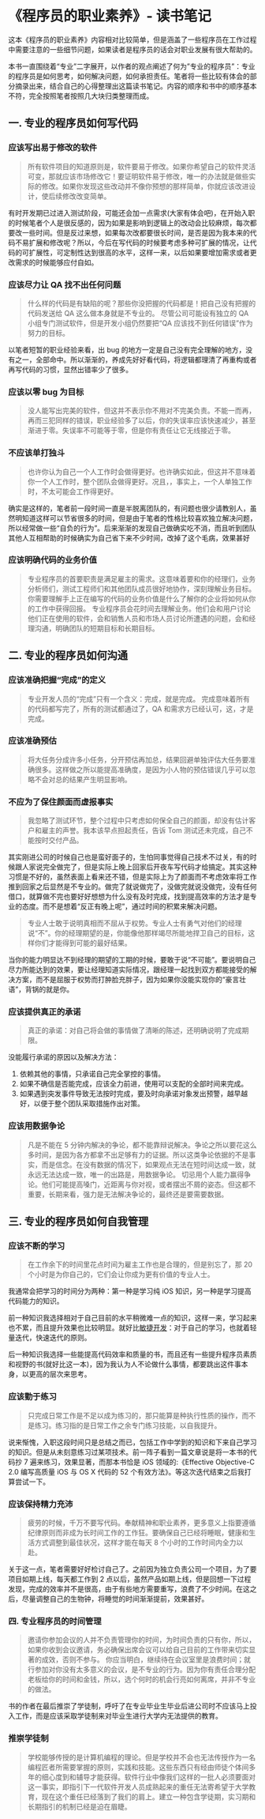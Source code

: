 # 《程序员的职业素养》- 读书笔记

这本《程序员的职业素养》内容相对比较简单，但是涵盖了一些程序员在工作过程中需要注意的一些细节问题，如果读者是程序员的话会对职业发展有很大帮助的。

本书一直围绕着“专业”二字展开，以作者的观点阐述了何为”专业的程序员”：专业的程序员是如何思考，如何解决问题，如何承担责任。笔者将一些比较有体会的部分摘录出来，结合自己的心得整理出这篇读书笔记。内容的顺序和书中的顺序基本不符，完全按照笔者按照几大块归类整理而成。

## **一. 专业的程序员如何写代码**

### **应该写出易于修改的软件**

> 所有软件项目的知道原则是，软件要易于修改。如果你希望自己的软件灵活可变，那就应该市场修改它！要证明软件易于修改，唯一的办法就是做些实际的修改。如果你发现这些改动并不像你预想的那样简单，你就应该改进设计，使后续修改改变简单。

有时开发期已过进入测试阶段，可能还会加一点需求(大家有体会吧)，在开始入职的时候笔者个人是很反感的，因为如果是影响到逻辑上的改动会比较麻烦，每次都要改一些时间。但是反过来想，如果每次改都要很长时间，是否是因为我本来的代码不易扩展和修改呢？所以，今后在写代码的时候要考虑多种可扩展的情况，让代码的可扩展性，可定制性达到很高的水平，这样一来，以后如果要增加需求或者更改需求的时候能够应付自如。

### **应该尽力让 QA 找不出任何问题**

> 什么样的代码是有缺陷的呢？那些你没把握的代码都是！把自己没有把握的代码发送给 QA 这么做本身就是不专业的。 尽管公司可能设有独立的 QA 小组专门测试软件，但是开发小组仍然要把“QA 应该找不到任何错误”作为努力的目标。

以笔者短暂的职业经验来看，出 bug 的地方一定是自己没有完全理解的地方，没有之一，全部命中。所以渐渐的，养成先好好看代码，将逻辑都理清了再重构或者再写代码的习惯，显然出错率少了很多。

### **应该以零 bug 为目标**

> 没人能写出完美的软件，但这并不表示你不用对不完美负责。不能一而再，再而三犯同样的错误，职业经验多了以后，你的失误率应该快速减少，甚至渐进于零。失误率不可能等于零，但是你有责任让它无线接近于零。

### **不应该单打独斗**

> 也许你认为自己一个人工作时会做得更好。也许确实如此，但这并不意味着你一个人工作时，整个团队会做得更好。况且，，事实上，一个人单独工作时，不太可能会工作得更好。

确实是这样的，笔者前一段时间一直是半脱离团队的，有问题也很少请教别人，虽然明知道这样可以节省很多的时间，但是由于笔者的性格比较喜欢独立解决问题，所以经常做一些“自负的行为”。后来渐渐的发现自己做确实吃不消，而且听到团队其他人互相帮助的时候确实为自己省下来不少时间，改掉了这个毛病，效果甚好

### **应该明确代码的业务价值**

> 专业程序员的首要职责是满足雇主的需求。这意味着要和你的经理们，业务分析师们，测试工程师们和其他团队成员很好地协作，深刻理解业务目标。你需要理解手上正在编写的代码的业务价值是什么了解你的企业将如何从你的工作中获得回报。 专业程序员会花时间去理解业务。他们会和用户讨论他们正在使用的软件，会和销售人员和市场人员讨论所遭遇的问题，会和经理沟通，明确团队的短期目标和长期目标。

## **二. 专业的程序员如何沟通**

### **应该准确把握“完成”的定义**

> 专业开发人员的“完成”只有一个含义：完成，就是完成。 完成意味着所有的代码都写完了，所有的测试都通过了，QA 和需求方已经认可，这，才是完成。

### **应该准确预估**

> 将大任务分成许多小任务，分开预估再加总，结果回避单独评估大任务要准确很多。这样做之所以能提高准确度，是因为小人物的预估错误几乎可以忽略不会对总的结果产生明显影响。

### **不应为了保住颜面而虚报事实**

> 我忽略了测试环节，整个过程中只考虑如何保全自己的颜面，却没有估计客户和雇主的声誉。我本该早点担起责任，告诉 Tom 测试还未完成，自己不能按时交付产品。

其实刚进公司的时候自己也是蛮好面子的，生怕同事觉得自己技术不过关，有的时候跟人家说完全做完了，但是实际上晚上回家后开夜车写代码才给搞定。其实这种习惯是不好的，虽然表面上看来还不错，但是实际上为了颜面而不考虑效率将工作推到回家之后显然是不专业的。做完了就说做完了，没做完就说没做完，没有任何借口，就算做不完也要好好想想为什么没有及时完成，找到提高效率的方法才是专业的态度。而不是想着“反正有晚上呢”，通过时间的积累来解决问题。

> 专业人士敢于说明真相而不屈从于权势。专业人士有勇气对他们的经理说“不”。你的经理期望的是，你能像他那样竭尽所能地捍卫自己的目标，这样你们才能得到可能的最好结果。

当你的能力明显达不到经理的期望的工期的时候，要敢于说“不可能”。要说明自己尽力所能达到的效果，要让经理知道实际情况，跟经理一起找到双方都能接受的解决方案，而不是屈服于权势而打肿脸充胖子，因为如果你没能实现你的“豪言壮语”，背锅的就是你。

### **应该提供真正的承诺**

> 真正的承诺：对自己将会做的事情做了清晰的陈述，还明确说明了完成期限。

没能履行承诺的原因以及解决方法：

1. 依赖其他的事情，只承诺自己完全掌控的事情。
2. 如果不确信是否能完成，应该全力前进，使用可以支配的全部时间来完成。
3. 如果遇到突发事件导致无法按时完成，要及时向承诺对象发出预警，越早越好，以便于整个团队采取措施作出对策。

### **应该用数据争论**

> 凡是不能在 5 分钟内解决的争论，都不能靠辩说解决。争论之所以要花这么多时间，是因为各方都拿不出足够有力的证据。所以这类争论依据的不是事实，而是信念。在没有数据的情况下，如果观点无法在短时间达成一致，就永远无法达成一致，唯一的出路是，用数据争论。 切忌用个人能力赢得争论。他们可能提高嗓门，近距离与你对视，或者摆出不屑的姿态。但这都不重要，长期来看，强力是无法解决争论的，最终还是要需要数据。

## **三. 专业的程序员如何自我管理**

### **应该不断的学习**

> 在工作余下的时间里花点时间为雇主工作也是合理的，但是别忘了，那 20 个小时是为你自己的，它们会让你成为更有价值的专业人士。

我通常会把学习的时间分为两种：第一种是学习纯 iOS 知识，另一种是学习提高代码能力的知识。

前一种知识我选择相对于自己目前的水平稍微难一点的知识，这样一来，学习起来也不累，而且提升效果也比较明显。就好比[敏捷开发](https://cloud.tencent.com/product/coding-pm?from_column=20065&from=20065)：对于自己的学习，也就着轻量迭代，快速迭代的原则。

后一种知识我选择一些能提高代码效率和质量的书，而且还有一些提升程序员素质和视野的书(就好比这一本)，因为我认为人不论做什么事情，都要跳出这件事本身，以更高的层次来思考。

### **应该勤于练习**

> 只完成日常工作是不足以成为练习的，那只能算是种执行性质的操作，而不是练习。练习指的是日常工作之余专门练习技能，以自我提升。

说来惭愧，入职这段时间只是总结之而已，包括工作中学到的知识和下来自己学习的知识。但是从未刻意练习过某项技术。前一阵子看到一篇文章说是将一本书的代码抄 7 遍来练习，效果显著，而那本书恰是 iOS 领域的:《Effective Objective-C 2.0 编写高质量 iOS 与 OS X 代码的 52 个有效方法》。等这次迭代结束之后我打算尝试一下。

### **应该保持精力充沛**

> 疲劳的时候，千万不要写代码。奉献精神和职业素养，更多意义上指要遵循纪律原则而非成为长时间工作的工作狂。要确保自己已经将睡眠，健康和生活方式调整到最佳状况，这样才能在每天 8 个小时的工作时间内全力以赴。

关于这一点，笔者需要好好检讨自己了。之前因为独立负责公司一个项目，为了要项目如期上线，每天都工作到 2 点以后，虽然产品如期上线，但是回想一下过程发现，完成的效率并不是很高，由于有些地方需要重写，浪费了不少时间。在这之后，尽量调整自己的生物钟，将睡觉的时间渐渐提前，效果甚好。

### **四. 专业程序员的时间管理**

> 邀请你参加会议的人并不负责管理你的时间，为时间负责的只有你，所以，如果你收到会议邀请，务必确保出席会议可以给自己目前的工作带来切实显著的成效，否则不参与。 你应当明白，继续待在会议室里是浪费时间；就行参加对你没有太多意义的会议，是不专业的行为。因为你有责任合理分配老板给你的时间和金钱，所以，选个何时的机会行亮如何离席，并非不专业的做法。

书的作者在最后推崇了学徒制，呼吁了在专业毕业生毕业后进公司时不应该马上投入工作，而是应该采取学徒制来对毕业生进行大学内无法提供的教育。

### **推崇学徒制**

> 学校能够传授的是计算机编程的理论。但是学校并不会也无法传授作为一名编程匠者所需要掌握的原则，实践和技能。这些东西只有经由师徒个体间多年的细心度到和辅导才能获得。软件行业中像我们这样的一批人必须要面对这一事实，即指引下一代软件开发人员成熟起来的重任无法寄希望于大学教育，现在这个重任已经落到了我们的肩上。建立一种包含学徒期，实习期和长期指引的机制已经是迫在眉睫。

